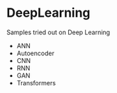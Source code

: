 # DeepLearning
Samples tried out on Deep Learning
 - ANN
 - Autoencoder
 - CNN
 - RNN
 - GAN
 - Transformers
